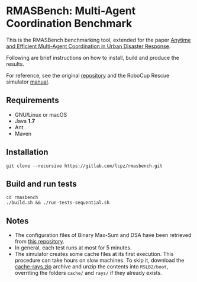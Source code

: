 # RMASBench: Multi-Agent Coordination Benchmark

This is the RMASBench benchmarking tool, extended for the paper [Anytime and Efficient Multi-Agent Coordination in Urban Disaster Response](https://lcpz.gitlab.io/publications).

Following are brief instructions on how to install, build and produce the results.

For reference, see the original [repository](https://github.com/rmasbench/rmasbench)
and the RoboCup Rescue simulator [manual](https://roborescue.sourceforge.io/docs/rcrs-manual.pdf).

## Requirements

- GNU/Linux or macOS
- Java **1.7**
- Ant
- Maven

## Installation

```shell
git clone --recursive https://gitlab.com/lcpz/rmasbench.git
```

## Build and run tests

```shell
cd rmasbench
./build.sh && ./run-tests-sequential.sh
```

## Notes

- The configuration files of Binary Max-Sum and DSA have been retrieved
  from [this repository](https://github.com/RMASBench/aamas-2015-efficient).
- In general, each test runs at most for 5 minutes.
- The simulator creates some cache files at its first execution. This procedure
  can take hours on slow machines. To skip it, download the
  [cache-rays.zip](https://gitlab.com/lcpz/rmasbench-cache) archive
  and unzip the contents into `RSLB2/boot`, overriting the folders `cache/` and
  `rays/` if they already exists.
